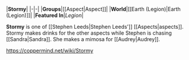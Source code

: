 |**Stormy**|
|-|-|
|**Groups**|[[Aspect\|Aspect]]|
|**World**|[[Earth (Legion)\|Earth (Legion)]]|
|**Featured In**|*Legion*|

**Stormy** is one of [[Stephen Leeds\|Stephen Leeds']] [[Aspects\|aspects]].
Stormy makes drinks for the other aspects while Stephen is chasing [[Sandra\|Sandra]]. She makes a mimosa for [[Audrey\|Audrey]].



https://coppermind.net/wiki/Stormy